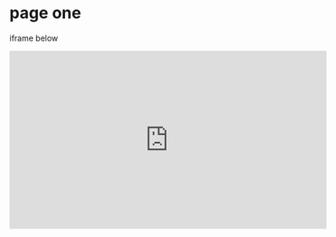 # page one


iframe below 

<iframe width="560" height="315" src="https://www.youtube.com/embed/Pg_qAN0PAcM" frameborder="0" allowfullscreen></iframe>

